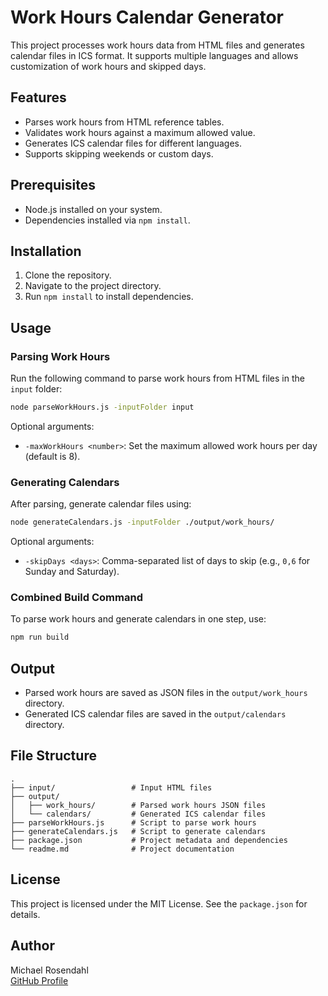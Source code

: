 # Work Hours Calendar Generator

This project processes work hours data from HTML files and generates calendar files in ICS format. It supports multiple languages and allows customization of work hours and skipped days.

## Features

- Parses work hours from HTML reference tables.
- Validates work hours against a maximum allowed value.
- Generates ICS calendar files for different languages.
- Supports skipping weekends or custom days.

## Prerequisites

- Node.js installed on your system.
- Dependencies installed via `npm install`.

## Installation

1. Clone the repository.
2. Navigate to the project directory.
3. Run `npm install` to install dependencies.

## Usage

### Parsing Work Hours

Run the following command to parse work hours from HTML files in the `input` folder:

```bash
node parseWorkHours.js -inputFolder input
```

Optional arguments:
- `-maxWorkHours <number>`: Set the maximum allowed work hours per day (default is 8).

### Generating Calendars

After parsing, generate calendar files using:

```bash
node generateCalendars.js -inputFolder ./output/work_hours/
```

Optional arguments:
- `-skipDays <days>`: Comma-separated list of days to skip (e.g., `0,6` for Sunday and Saturday).

### Combined Build Command

To parse work hours and generate calendars in one step, use:

```bash
npm run build
```

## Output

- Parsed work hours are saved as JSON files in the `output/work_hours` directory.
- Generated ICS calendar files are saved in the `output/calendars` directory.

## File Structure

```
.
├── input/                 # Input HTML files
├── output/
│   ├── work_hours/        # Parsed work hours JSON files
│   └── calendars/         # Generated ICS calendar files
├── parseWorkHours.js      # Script to parse work hours
├── generateCalendars.js   # Script to generate calendars
├── package.json           # Project metadata and dependencies
└── readme.md              # Project documentation
```

## License

This project is licensed under the MIT License. See the `package.json` for details.

## Author

Michael Rosendahl  
[GitHub Profile](https://github.com/MrRosendahl)
